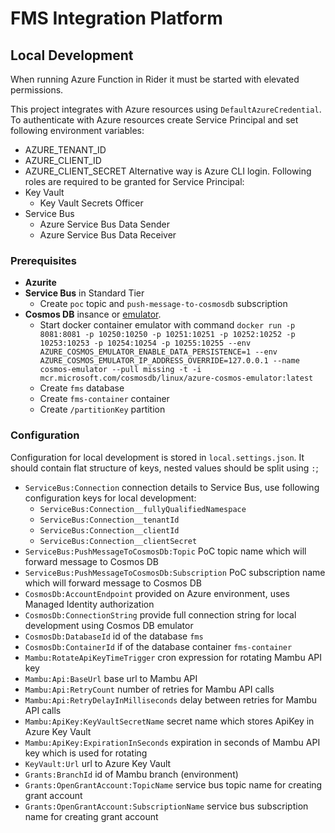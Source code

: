 # FMS Integration Platform

## Local Development
When running Azure Function in Rider it must be started with elevated permissions.

This project integrates with Azure resources using `DefaultAzureCredential`. To authenticate with Azure resources create Service Principal and set following environment variables:
 - AZURE_TENANT_ID
 - AZURE_CLIENT_ID
 - AZURE_CLIENT_SECRET
Alternative way is Azure CLI login. Following roles are required to be granted for Service Principal:
 - Key Vault
     - Key Vault Secrets Officer
 - Service Bus
     - Azure Service Bus Data Sender
     - Azure Service Bus Data Receiver

### Prerequisites
- **Azurite**
- **Service Bus** in Standard Tier
    - Create `poc` topic and `push-message-to-cosmosdb` subscription
- **Cosmos DB** insance or [emulator](https://learn.microsoft.com/en-us/azure/cosmos-db/how-to-develop-emulator).
    - Start docker container emulator with command ```docker run -p 8081:8081 -p 10250:10250 -p 10251:10251 -p 10252:10252 -p 10253:10253 -p 10254:10254 -p 10255:10255 --env AZURE_COSMOS_EMULATOR_ENABLE_DATA_PERSISTENCE=1 --env AZURE_COSMOS_EMULATOR_IP_ADDRESS_OVERRIDE=127.0.0.1 --name cosmos-emulator --pull missing -t -i mcr.microsoft.com/cosmosdb/linux/azure-cosmos-emulator:latest```
    - Create `fms` database
    - Create `fms-container` container
    - Create `/partitionKey` partition

### Configuration
Configuration for local development is stored in `local.settings.json`. It should contain flat structure of keys, nested values should be split using `:`;
- `ServiceBus:Connection` connection details to Service Bus, use following configuration keys for local development:
    - `ServiceBus:Connection__fullyQualifiedNamespace`
    - `ServiceBus:Connection__tenantId`
    - `ServiceBus:Connection__clientId`
    - `ServiceBus:Connection__clientSecret`
- `ServiceBus:PushMessageToCosmosDb:Topic` PoC topic name which will forward message to Cosmos DB
- `ServiceBus:PushMessageToCosmosDb:Subscription` PoC subscription name which will forward message to Cosmos DB
- `CosmosDb:AccountEndpoint` provided on Azure environment, uses Managed Identity authorization
- `CosmosDb:ConnectionString` provide full connection string for local development using Cosmos DB emulator
- `CosmosDb:DatabaseId` id of the database `fms`
- `CosmosDb:ContainerId` if of the database container `fms-container`
- `Mambu:RotateApiKeyTimeTrigger` cron expression for rotating Mambu API key
- `Mambu:Api:BaseUrl` base url to Mambu API
- `Mambu:Api:RetryCount` number of retries for Mambu API calls
- `Mambu:Api:RetryDelayInMilliseconds` delay between retries for Mambu API calls
- `Mambu:ApiKey:KeyVaultSecretName` secret name which stores ApiKey in Azure Key Vault
- `Mambu:ApiKey:ExpirationInSeconds` expiration in seconds of Mambu API key which is used for rotating
- `KeyVault:Url` url to Azure Key Vault
- `Grants:BranchId` id of Mambu branch (environment)
- `Grants:OpenGrantAccount:TopicName` service bus topic name for creating grant account
- `Grants:OpenGrantAccount:SubscriptionName` service bus subscription name for creating grant account
